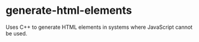 # generate-html-elements
Uses C++ to generate HTML elements in systems where JavaScript cannot be used.
